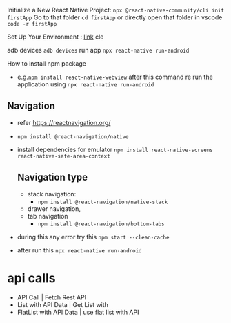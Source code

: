 Initialize a New React Native Project: `npx @react-native-community/cli init firstApp` 
Go to that folder `cd firstApp` or directly open that folder in vscode `code -r firstApp`

Set Up Your Environment : [link](https://reactnative.dev/docs/set-up-your-environment)
cle

adb devices `adb devices`
run app `npx react-native run-android`

How to install npm package 
- e.g.`npm install react-native-webview` after this command re run the application using `npx react-native run-android`

## Navigation
- refer https://reactnavigation.org/
- `npm install @react-navigation/native`
-  install dependencies for emulator  `npm install react-native-screens react-native-safe-area-context`

    ## Navigation type
    -   stack navigation:
        - `npm install @react-navigation/native-stack`
    -   drawer navigation,
    -   tab navigation
        - `npm install @react-navigation/bottom-tabs`
- during this any error try this `npm start --clean-cache`
- after run this `npx react-native run-android`


# api calls
- API Call | Fetch Rest API
- List with API Data | Get List with 
- FlatList with API Data | use flat list with API